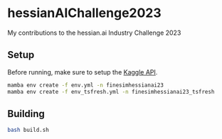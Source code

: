 # hessianAIChallenge2023

My contributions to the hessian.ai Industry Challenge 2023

## Setup

Before running, make sure to setup the [Kaggle API](https://github.com/Kaggle/kaggle-api#api-credentials).

``` sh
mamba env create -f env.yml -n finesimhessianai23
mamba env create -f env_tsfresh.yml -n finesimhessianai23_tsfresh
```

## Building

``` sh
bash build.sh
```
